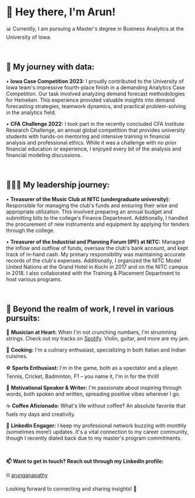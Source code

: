# 👋 Hey there, I'm Arun!

📊 Currently, I am pursuing a Master's degree in Business Analytics at the University of Iowa.

<p>&nbsp;</p>

## **🌱 My journey with data:**

• **Iowa Case Competition 2023:** I proudly contributed to the University of Iowa team's impressive fourth-place finish in a demanding Analytics Case Competition. Our task involved analyzing demand forecast methodologies for Heineken. This experience provided valuable insights into demand forecasting strategies, teamwork dynamics, and practical problem-solving in the analytics field.

• **CFA Challenge 2022:** I took part in the recently concluded CFA Institute Research Challenge, an annual global competition that provides university students with hands-on mentoring and intensive training in financial analysis and professional ethics. While it was a challenge with no prior financial education or experience, I enjoyed every bit of the analysis and financial modeling discussions.

<p>&nbsp;</p>

## **🏋🏻‍♀️ My leadership journey:**

• **Treasurer of the Music Club at NITC (undergraduate university):** Responsible for managing the club's funds and ensuring their wise and appropriate utilization. This involved preparing an annual budget and submitting bills to the college's Finance Department. Additionally, I handled the procurement of new instruments and equipment by applying for tenders through the college.

• **Treasurer of the Industrial and Planning Forum (IPF) at NITC:** Managed the inflow and outflow of funds, oversaw the club's bank account, and kept track of in-hand cash. My primary responsibility was maintaining accurate records of the club's expenses. Additionally, I organized the NITC Model United Nations at the Grand Hotel in Kochi in 2017 and on the NITC campus in 2018. I also collaborated with the Training & Placement Department to host various programs.

<p>&nbsp;</p>

## **👀 Beyond the realm of work, I revel in various pursuits:**

🎵 **Musician at Heart:** When I'm not crunching numbers, I'm strumming strings. Check out my tracks on [Spotify](https://open.spotify.com/artist/19rjEAZB5nXXGRgLLuMbsf?si=ZY5O0N1HSlSN-PWgXoU2TQ). Violin, guitar, and more are my jam.

🍳 **Cooking:** I'm a culinary enthusiast, specializing in both Italian and Indian cuisines.

⚽ **Sports Enthusiast:** I'm in the game, both as a spectator and a player. Tennis, Cricket, Badminton, F1 – you name it, I'm in for the thrill!

🎤 **Motivational Speaker & Writer:** I'm passionate about inspiring through words, both spoken and written, spreading positive vibes wherever I go.

☕ **Coffee Aficionado:** What's life without coffee? An absolute favorite that fuels my days and creativity.

💼 **LinkedIn Engager:** I keep my professional network buzzing with monthly (sometimes more!) updates. It's a vital connection to my career community, though I recently dialed back due to my master's program commitments.

<p>&nbsp;</p>

**📫 Want to get in touch? Reach out through my LinkedIn profile:**

⛓ [arunganapathy](https://www.linkedin.com/in/arunganpa24/)

Looking forward to connecting and sharing insights! 🌟
